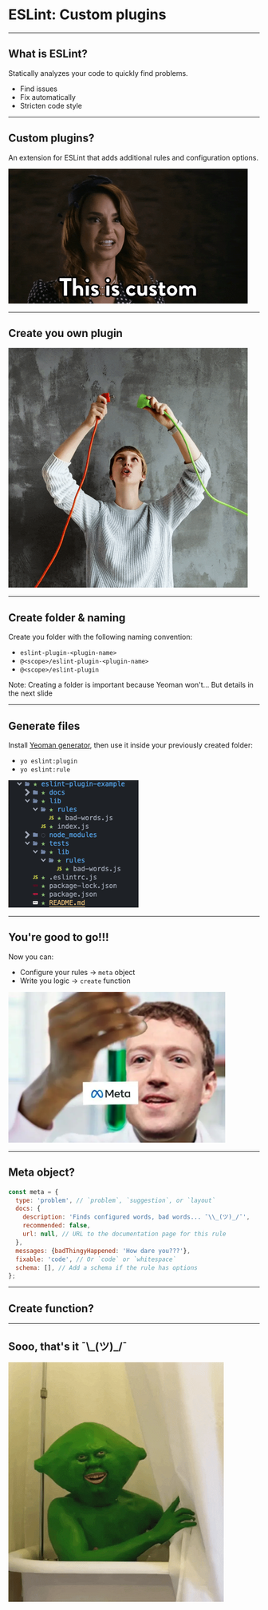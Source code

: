 # ESLint: Custom plugins

----

## What is ESLint?

Statically analyzes your code to quickly find problems.

- Find issues
- Fix automatically
- Stricten code style

----

## Custom plugins?

An extension for ESLint that adds additional rules and configuration options.

!["This is custom" GIF](assets/this-is-custom.gif)

---

## Create you own plugin

!["Plugin" GIF](assets/plugin.gif)

----

## Create folder & naming

Create you folder with the following naming convention:

- `eslint-plugin-<plugin-name>`
- `@<scope>/eslint-plugin-<plugin-name>`
- `@<scope>/eslint-plugin`

Note: Creating a folder is important because Yeoman won't... But details in the next slide

----

## Generate files

Install [Yeoman generator](https://www.npmjs.com/package/generator-eslint), then use it inside your previously created folder:

- `yo eslint:plugin`
- `yo eslint:rule`

!["ESLint plugin and rule structure" PNG](assets/eslint-plugin-and-rule-structure.png)

----

## You're good to go!!!

Now you can:

- Configure your rules -> `meta` object
- Write you logic -> `create` function

!["Meta" PNG](assets/meta.png)

---

## Meta object?

```js
const meta = {
  type: 'problem', // `problem`, `suggestion`, or `layout`
  docs: {
    description: 'Finds configured words, bad words... ¯\\_(ツ)_/¯',
    recommended: false,
    url: null, // URL to the documentation page for this rule
  },
  messages: {badThingyHappened: 'How dare you???'},
  fixable: 'code', // Or `code` or `whitespace`
  schema: [], // Add a schema if the rule has options
};
```

----

## Create function?

---

## Sooo, that's it ¯\\\_(ツ)\_/¯

!["K, Bye" GIF](assets/k-bye.gif)
